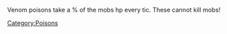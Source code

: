 Venom poisons take a % of the mobs hp every tic. These cannot kill mobs!

[Category:Poisons](Category:Poisons "wikilink")
